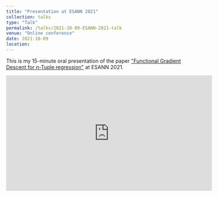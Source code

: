 ```yaml
---
title: "Presentation at ESANN 2021"
collection: talks
type: "Talk"
permalink: /talks/2021-10-09-ESANN-2021-talk
venue: "Online conference"
date: 2021-10-09
location: 
---
```


This is my 15-minute oral presentation of the paper ["Functional Gradient Descent for n-Tuple regression"](http://rkatopodis.github.io/publication/functional-gradient-descent-n-tuple-regression) at ESANN 2021.

<iframe width="560" height="315" src="https://www.youtube.com/embed/x0784USRB84" title="YouTube video player" frameborder="0" allow="accelerometer; autoplay; clipboard-write; encrypted-media; gyroscope; picture-in-picture" allowfullscreen></iframe>
